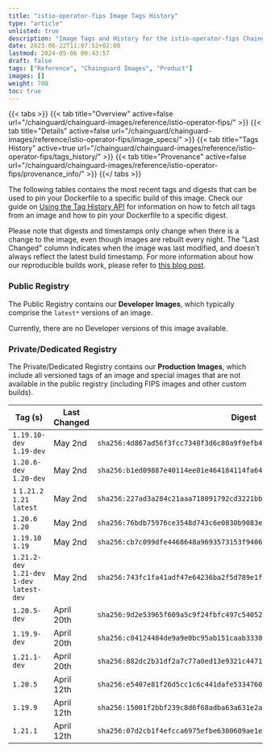 ```yaml
---
title: "istio-operator-fips Image Tags History"
type: "article"
unlisted: true
description: "Image Tags and History for the istio-operator-fips Chainguard Image"
date: 2023-06-22T11:07:52+02:00
lastmod: 2024-05-06 00:43:57
draft: false
tags: ["Reference", "Chainguard Images", "Product"]
images: []
weight: 700
toc: true
---
```


{{< tabs >}}
{{< tab title="Overview" active=false url="/chainguard/chainguard-images/reference/istio-operator-fips/" >}}
{{< tab title="Details" active=false url="/chainguard/chainguard-images/reference/istio-operator-fips/image_specs/" >}}
{{< tab title="Tags History" active=true url="/chainguard/chainguard-images/reference/istio-operator-fips/tags_history/" >}}
{{< tab title="Provenance" active=false url="/chainguard/chainguard-images/reference/istio-operator-fips/provenance_info/" >}}
{{</ tabs >}}

The following tables contains the most recent tags and digests that can be used to pin your Dockerfile to a specific build of this image. Check our guide on [Using the Tag History API](/chainguard/chainguard-images/using-the-tag-history-api/) for information on how to fetch all tags from an image and how to pin your Dockerfile to a specific digest.

Please note that digests and timestamps only change when there is a change to the image, even though images are rebuilt every night. The "Last Changed" column indicates when the image was last modified, and doesn't always reflect the latest build timestamp. For more information about how our reproducible builds work, please refer to [this blog post](https://www.chainguard.dev/unchained/reproducing-chainguards-reproducible-image-builds).

### Public Registry
The Public Registry contains our **Developer Images**, which typically comprise the `latest*` versions of an image.

Currently, there are no Developer versions of this image available.

### Private/Dedicated Registry
The Private/Dedicated Registry contains our **Production Images**, which include all versioned tags of an image and special images that are not available in the public registry (including FIPS images and other custom builds).

| Tag (s)                                       | Last Changed | Digest                                                                    |
|-----------------------------------------------|--------------|---------------------------------------------------------------------------|
|  `1.19.10-dev` `1.19-dev`                     | May 2nd      | `sha256:4d867ad56f3fcc7348f3d6c80a9f9efb4d8be96075664dc581c5ba7af4a7f2ad` |
|  `1.20.6-dev` `1.20-dev`                      | May 2nd      | `sha256:b1ed09887e40114ee01e464184114fa6439c491fbbdbee30cc537c51a8083067` |
|  `1` `1.21.2` `1.21` `latest`                 | May 2nd      | `sha256:227ad3a284c21aaa718091792cd3221bbe7a0c83ac6148d9710c04ebc41d6fb4` |
|  `1.20.6` `1.20`                              | May 2nd      | `sha256:76bdb75976ce3548d743c6e0830b9083e96c8fceb71f1100de494e4c68bbedb8` |
|  `1.19.10` `1.19`                             | May 2nd      | `sha256:cb7c099dfe4468648a9693573153f94063050b29dcf45445ce4ccc61e0f381ce` |
|  `1.21.2-dev` `1.21-dev` `1-dev` `latest-dev` | May 2nd      | `sha256:743fc1fa41adf47e64236ba2f5d789e1fa92ad0a8f1883fe73ff1453ddee7f93` |
|  `1.20.5-dev`                                 | April 20th   | `sha256:9d2e53965f609a5c9f24fbfc497c54052c458cb5686ce7a287c536a33d092c2b` |
|  `1.19.9-dev`                                 | April 20th   | `sha256:c04124484de9a9e0bc95ab151caab33306439591ec2fa2b11d5deb69b4cbf365` |
|  `1.21.1-dev`                                 | April 20th   | `sha256:882dc2b31df2a7c77a0ed13e9321c4471b9a5661879fc49e05f1fc202cd75664` |
|  `1.20.5`                                     | April 12th   | `sha256:e5407e81f26d5cc1c6c441dafe5334760a689f5ed31d675a04425cd1fda350d2` |
|  `1.19.9`                                     | April 12th   | `sha256:15001f2bbf239c8d6f68adba63a631e2a6cbb4179d4d2929105e766d942abcb7` |
|  `1.21.1`                                     | April 12th   | `sha256:07d2cb1f4efcca6975efbe6300609ae1eb0325e1bc1fded239c694b680167900` |

